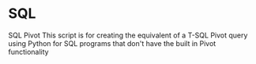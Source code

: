 # SQL
SQL Pivot
This script is for creating the equivalent of a T-SQL Pivot query using Python for SQL programs that don't have the built in Pivot functionality
